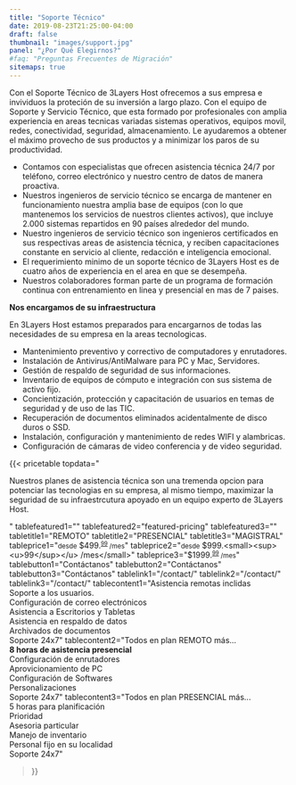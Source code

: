 ```yaml
---
title: "Soporte Técnico"
date: 2019-08-23T21:25:00-04:00
draft: false
thumbnail: "images/support.jpg"
panel: "¿Por Qué Elegirnos?"
#faq: "Preguntas Frecuentes de Migración"
sitemaps: true
---
```


Con el Soporte Técnico de 3Layers Host ofrecemos a sus empresa e invividuos la proteción de su inversión a largo plazo. Con el equipo de Soporte y Servicio Técnico, que esta formado por profesionales con amplia experiencia en areas tecnicas variadas sistemas operativos, equipos movil, redes, conectividad, seguridad, almacenamiento. Le ayudaremos a obtener el máximo provecho de sus productos  y a minimizar los paros de su productividad.

* Contamos con especialistas que ofrecen asistencia técnica 24/7 por teléfono, correo electrónico y nuestro centro de datos de manera proactiva.
* Nuestros ingenieros de servicio técnico se encarga de mantener en funcionamiento nuestra amplia base de equipos (con lo que mantenemos los servicios de nuestros clientes activos), que incluye 2.000 sistemas repartidos en 90 países alrededor del mundo.
* Nuestro ingenieros de servicio técnico son ingenieros certificados en sus respectivas areas de asistencia técnica, y reciben capacitaciones constante en servicio al cliente, redacción e inteligencia emocional.
* El requerimiento minimo de un soporte técnico de 3Layers Host es de cuatro años de experiencia en el area en que se desempeña.
* Nuestros colaboradores forman parte de un programa de formación continua con entrenamiento en linea y presencial en mas de 7 paises.

**Nos encargamos de su infraestructura**

En 3Layers Host estamos preparados para encargarnos de todas las necesidades de su empresa en la areas tecnologicas.

* Mantenimiento preventivo y correctivo de computadores y enrutadores.
* Instalación de Antivirus/AntiMalware para PC y Mac, Servidores.
* Gestión de respaldo de seguridad de sus informaciones.
* Inventario de equipos de cómputo e integración con sus sistema de activo fijo.
* Concientización, protección y capacitación de usuarios en temas de seguridad y de uso de las TIC.
* Recuperación de documentos eliminados acidentalmente de disco duros o SSD.
* Instalación, configuración y mantenimiento de redes WIFI y alambricas.
* Configuración de cámaras de video conferencia y de video seguridad.

{{< pricetable 
topdata="<p>Nuestros planes de asistencia técnica son una tremenda opcion para potenciar las tecnologias en su empresa, al mismo tiempo, maximizar la seguridad de su infraestrcutura apoyado en un equipo experto de 3Layers Host.</p>"
tablefeatured1="" tablefeatured2="featured-pricing" tablefeatured3="" 
tabletitle1="REMOTO" tabletitle2="PRESENCIAL" tabletitle3="MAGISTRAL" 
tableprice1="<small>desde</small> $499.<small><sup><u>99</sup></u> /mes</small>" tableprice2="<small>desde</small> $999.<small><sup><u>99</sup></u> /mes</small>" tableprice3="$1999.<small><sup><u>99</sup></u> /mes</small>"
tablebutton1="Contáctanos" tablebutton2="Contáctanos" tablebutton3="Contáctanos" 
tablelink1="/contact/" tablelink2="/contact/" tablelink3="/contact/" 
tablecontent1="Asistencia remotas inclidas<br>Soporte a los usuarios.<br>Configuración de correo electrónicos<br>Asistencia a Escritorios y Tabletas<br>Asistencia en respaldo de datos<br>Archivados de documentos<br>Soporte 24x7" 
tablecontent2="Todos en plan REMOTO más...<br><strong>8 horas de asistencia presencial</strong><br>Configuración de enrutadores<br>Aprovicionamiento de PC<br>Configuración de Softwares<br>Personalizaciones<br>Soporte 24x7" 
tablecontent3="Todos en plan PRESENCIAL más...<br>5 horas para planificación<br>Prioridad<br>Asesoria particular<br>Manejo de inventario<br>Personal fijo en su localidad<br>Soporte 24x7" 


 >}}